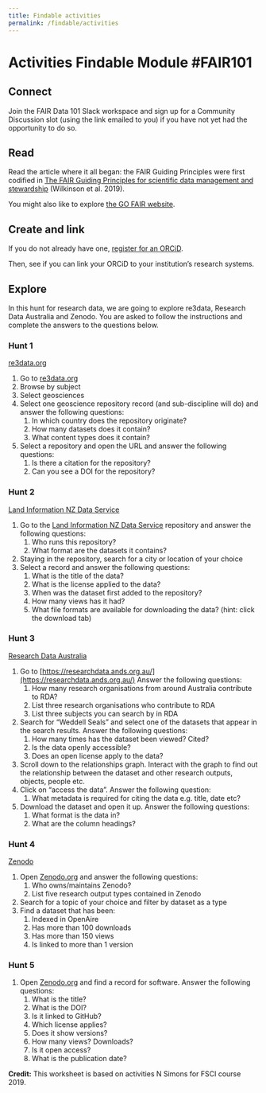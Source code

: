 ```yaml
---
title: Findable activities
permalink: /findable/activities
---
```


# Activities Findable Module #FAIR101 

## Connect
Join the FAIR Data 101 Slack workspace and sign up for a Community Discussion
slot (using the link emailed to you) if you have not yet had the opportunity to do so.

## Read
Read the article where it all began: the FAIR Guiding Principles were first 
codified in [The FAIR Guiding Principles for scientific data management and 
stewardship](https://doi.org/10.1038/sdata.2016.18) (Wilkinson et al. 2019).

You might also like to explore [the GO FAIR website](https://www.go-fair.org/).

## Create and link
If you do not already have one, [register for an ORCiD](https://orcid.org/register).

Then, see if you can link your ORCiD to your institution’s research systems.

## Explore
In this hunt for research data, we are going to explore re3data, Research Data Australia and Zenodo. You are asked to follow the instructions and complete the answers to the questions below. 

### Hunt 1 
[re3data.org](http://re3data.org/)

1. Go to [re3data.org](http://re3data.org/) 
1. Browse by subject
1. Select geosciences 
1. Select one geoscience repository record (and sub-discipline will do) and answer the following questions:
    1. In which country does the repository originate?
    1. How many datasets does it contain?
    1. What content types does it contain?
1. Select a repository and open the URL and answer the following questions:
    1. Is there a citation for the repository?
    1. Can you see a DOI for the repository?

### Hunt 2 
[Land Information NZ Data Service](https://data.linz.govt.nz/)

1. Go to the [Land Information NZ Data Service](https://data.linz.govt.nz/) repository and answer the following questions:
    1. Who runs this repository?
    1. What format are the datasets it contains?
1. Staying in the repository, search for a city or location of your choice
1. Select a record and answer the following questions:
    1. What is the title of the data?
    1. What is the license applied to the data?
    1. When was the dataset first added to the repository?
    1. How many views has it had?
    1. What file formats are available for downloading the data? (hint: click the download tab)

### Hunt 3 
[Research Data Australia](https://researchdata.ands.org.au/)

1. Go to [https://researchdata.ands.org.au/](https://researchdata.ands.org.au/)
Answer the following questions:
    1. How many research organisations from around Australia contribute to RDA? 
    1. List three research organisations who contribute to RDA
    1. List three subjects you can search by in RDA
1. Search for “Weddell Seals” and select one of the datasets that appear in the search results. Answer the following questions:
    1. How many times has the dataset been viewed? Cited?
    1. Is the data openly accessible?
    1. Does an open license apply to the data?
1. Scroll down to the relationships graph. Interact with the graph to find out the relationship between the dataset and other research outputs, objects, people etc. 
1. Click on “access the data”. Answer the following question:
    1. What metadata is required for citing the data e.g. title, date etc?
1. Download the dataset and open it up. Answer the following questions:
    1. What format is the data in?
    1. What are the column headings?

### Hunt 4
[Zenodo](https://zenodo.org)

1. Open [Zenodo.org](https://zenodo.org) and answer the following questions:
    1. Who owns/maintains Zenodo?
    1. List five research output types contained in Zenodo
1. Search for a topic of your choice and filter by dataset as a type
1. Find a dataset that has been: 
    1. Indexed in OpenAire 
    1. Has more than 100 downloads
    1. Has more than 150 views
    1. Is linked to more than 1 version

### Hunt 5 

1. Open [Zenodo.org](https://zenodo.org) and find a record for software. Answer the following questions:
    1. What is the title?
    1. What is the DOI?
    1. Is it linked to GitHub?
    1. Which license applies?
    1. Does it show versions?
    1. How many views? Downloads?
    1. Is it open access?
    1. What is the publication date?

**Credit:** This worksheet is based on activities N Simons for FSCI course 2019.


